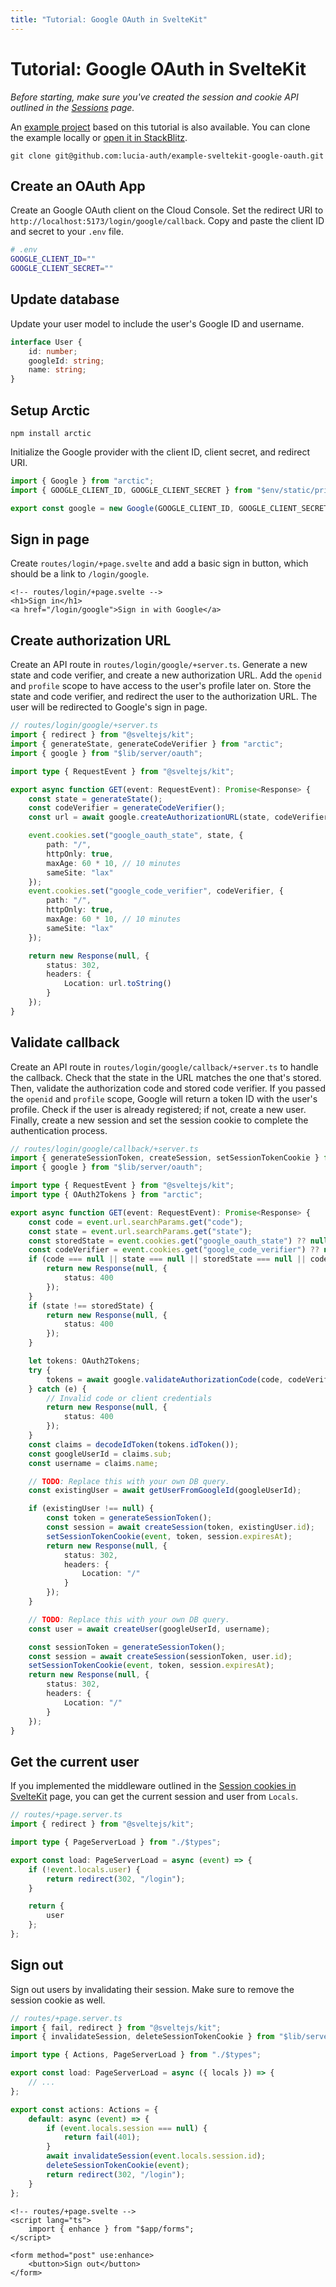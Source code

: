 ```yaml
---
title: "Tutorial: Google OAuth in SvelteKit"
---
```


# Tutorial: Google OAuth in SvelteKit

_Before starting, make sure you've created the session and cookie API outlined in the [Sessions](/sessions/overview) page._

An [example project](https://github.com/lucia-auth/example-sveltekit-google-oauth) based on this tutorial is also available. You can clone the example locally or [open it in StackBlitz](https://stackblitz.com/github/lucia-auth/example-sveltekit-google-oauth).

```
git clone git@github.com:lucia-auth/example-sveltekit-google-oauth.git
```

## Create an OAuth App

Create an Google OAuth client on the Cloud Console. Set the redirect URI to `http://localhost:5173/login/google/callback`. Copy and paste the client ID and secret to your `.env` file.

```bash
# .env
GOOGLE_CLIENT_ID=""
GOOGLE_CLIENT_SECRET=""
```

## Update database

Update your user model to include the user's Google ID and username.

```ts
interface User {
	id: number;
	googleId: string;
	name: string;
}
```

## Setup Arctic

```
npm install arctic
```

Initialize the Google provider with the client ID, client secret, and redirect URI.

```ts
import { Google } from "arctic";
import { GOOGLE_CLIENT_ID, GOOGLE_CLIENT_SECRET } from "$env/static/private";

export const google = new Google(GOOGLE_CLIENT_ID, GOOGLE_CLIENT_SECRET, "http://localhost:5173/login/google/callback");
```

## Sign in page

Create `routes/login/+page.svelte` and add a basic sign in button, which should be a link to `/login/google`.

```svelte
<!-- routes/login/+page.svelte -->
<h1>Sign in</h1>
<a href="/login/google">Sign in with Google</a>
```

## Create authorization URL

Create an API route in `routes/login/google/+server.ts`. Generate a new state and code verifier, and create a new authorization URL. Add the `openid` and `profile` scope to have access to the user's profile later on. Store the state and code verifier, and redirect the user to the authorization URL. The user will be redirected to Google's sign in page.

```ts
// routes/login/google/+server.ts
import { redirect } from "@sveltejs/kit";
import { generateState, generateCodeVerifier } from "arctic";
import { google } from "$lib/server/oauth";

import type { RequestEvent } from "@sveltejs/kit";

export async function GET(event: RequestEvent): Promise<Response> {
	const state = generateState();
	const codeVerifier = generateCodeVerifier();
	const url = await google.createAuthorizationURL(state, codeVerifier, ["openid", "profile"]);

	event.cookies.set("google_oauth_state", state, {
		path: "/",
		httpOnly: true,
		maxAge: 60 * 10, // 10 minutes
		sameSite: "lax"
	});
	event.cookies.set("google_code_verifier", codeVerifier, {
		path: "/",
		httpOnly: true,
		maxAge: 60 * 10, // 10 minutes
		sameSite: "lax"
	});

	return new Response(null, {
		status: 302,
		headers: {
			Location: url.toString()
		}
	});
}
```

## Validate callback

Create an API route in `routes/login/google/callback/+server.ts` to handle the callback. Check that the state in the URL matches the one that's stored. Then, validate the authorization code and stored code verifier. If you passed the `openid` and `profile` scope, Google will return a token ID with the user's profile. Check if the user is already registered; if not, create a new user. Finally, create a new session and set the session cookie to complete the authentication process.

```ts
// routes/login/google/callback/+server.ts
import { generateSessionToken, createSession, setSessionTokenCookie } from "$lib/server/session";
import { google } from "$lib/server/oauth";

import type { RequestEvent } from "@sveltejs/kit";
import type { OAuth2Tokens } from "arctic";

export async function GET(event: RequestEvent): Promise<Response> {
	const code = event.url.searchParams.get("code");
	const state = event.url.searchParams.get("state");
	const storedState = event.cookies.get("google_oauth_state") ?? null;
	const codeVerifier = event.cookies.get("google_code_verifier") ?? null;
	if (code === null || state === null || storedState === null || codeVerifier === null) {
		return new Response(null, {
			status: 400
		});
	}
	if (state !== storedState) {
		return new Response(null, {
			status: 400
		});
	}

	let tokens: OAuth2Tokens;
	try {
		tokens = await google.validateAuthorizationCode(code, codeVerifier);
	} catch (e) {
		// Invalid code or client credentials
		return new Response(null, {
			status: 400
		});
	}
	const claims = decodeIdToken(tokens.idToken());
	const googleUserId = claims.sub;
	const username = claims.name;

	// TODO: Replace this with your own DB query.
	const existingUser = await getUserFromGoogleId(googleUserId);

	if (existingUser !== null) {
		const token = generateSessionToken();
		const session = await createSession(token, existingUser.id);
		setSessionTokenCookie(event, token, session.expiresAt);
		return new Response(null, {
			status: 302,
			headers: {
				Location: "/"
			}
		});
	}

	// TODO: Replace this with your own DB query.
	const user = await createUser(googleUserId, username);

	const sessionToken = generateSessionToken();
	const session = await createSession(sessionToken, user.id);
	setSessionTokenCookie(event, token, session.expiresAt);
	return new Response(null, {
		status: 302,
		headers: {
			Location: "/"
		}
	});
}
```

## Get the current user

If you implemented the middleware outlined in the [Session cookies in SvelteKit](/sessions/cookies/sveltekit) page, you can get the current session and user from `Locals`.

```ts
// routes/+page.server.ts
import { redirect } from "@sveltejs/kit";

import type { PageServerLoad } from "./$types";

export const load: PageServerLoad = async (event) => {
	if (!event.locals.user) {
		return redirect(302, "/login");
	}

	return {
		user
	};
};
```

## Sign out

Sign out users by invalidating their session. Make sure to remove the session cookie as well.

```ts
// routes/+page.server.ts
import { fail, redirect } from "@sveltejs/kit";
import { invalidateSession, deleteSessionTokenCookie } from "$lib/server/session";

import type { Actions, PageServerLoad } from "./$types";

export const load: PageServerLoad = async ({ locals }) => {
	// ...
};

export const actions: Actions = {
	default: async (event) => {
		if (event.locals.session === null) {
			return fail(401);
		}
		await invalidateSession(event.locals.session.id);
		deleteSessionTokenCookie(event);
		return redirect(302, "/login");
	}
};
```

```svelte
<!-- routes/+page.svelte -->
<script lang="ts">
	import { enhance } from "$app/forms";
</script>

<form method="post" use:enhance>
    <button>Sign out</button>
</form>
```
